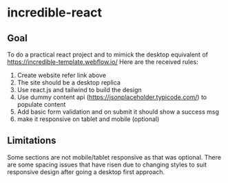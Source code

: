 # incredible-react
## Goal
To do a practical react project and to mimick the desktop equivalent of https://incredible-template.webflow.io/
Here are the received rules:
1. Create website refer link above
2. The site should be a desktop replica
3. Use react.js and tailwind to build the design
4. Use dummy content api (https://jsonplaceholder.typicode.com/) to populate content
5. Add basic form validation and on submit it should show a success msg
6. make it responsive on tablet and mobile (optional)

## Limitations
Some sections are not mobile/tablet responsive as that was optional.
There are some spacing issues that have risen due to changing styles to suit responsive design after going a desktop first approach.

